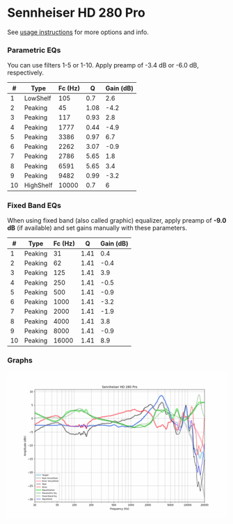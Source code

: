 # Sennheiser HD 280 Pro
See [usage instructions](https://github.com/jaakkopasanen/AutoEq#usage) for more options and info.

### Parametric EQs
You can use filters 1-5 or 1-10. Apply preamp of -3.4 dB or -6.0 dB, respectively.

|   # | Type      |   Fc (Hz) |    Q |   Gain (dB) |
|-----|-----------|-----------|------|-------------|
|   1 | LowShelf  |       105 | 0.7  |         2.6 |
|   2 | Peaking   |        45 | 1.08 |        -4.2 |
|   3 | Peaking   |       117 | 0.93 |         2.8 |
|   4 | Peaking   |      1777 | 0.44 |        -4.9 |
|   5 | Peaking   |      3386 | 0.97 |         6.7 |
|   6 | Peaking   |      2262 | 3.07 |        -0.9 |
|   7 | Peaking   |      2786 | 5.65 |         1.8 |
|   8 | Peaking   |      6591 | 5.65 |         3.4 |
|   9 | Peaking   |      9482 | 0.99 |        -3.2 |
|  10 | HighShelf |     10000 | 0.7  |         6   |

### Fixed Band EQs
When using fixed band (also called graphic) equalizer, apply preamp of **-9.0 dB** (if available) and set gains manually with these parameters.

|   # | Type    |   Fc (Hz) |    Q |   Gain (dB) |
|-----|---------|-----------|------|-------------|
|   1 | Peaking |        31 | 1.41 |         0.4 |
|   2 | Peaking |        62 | 1.41 |        -0.4 |
|   3 | Peaking |       125 | 1.41 |         3.9 |
|   4 | Peaking |       250 | 1.41 |        -0.5 |
|   5 | Peaking |       500 | 1.41 |        -0.9 |
|   6 | Peaking |      1000 | 1.41 |        -3.2 |
|   7 | Peaking |      2000 | 1.41 |        -1.9 |
|   8 | Peaking |      4000 | 1.41 |         3.8 |
|   9 | Peaking |      8000 | 1.41 |        -0.9 |
|  10 | Peaking |     16000 | 1.41 |         8.9 |

### Graphs
![](./Sennheiser%20HD%20280%20Pro.png)
